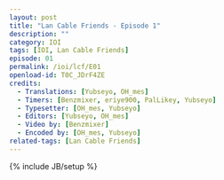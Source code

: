 ```yaml
---
layout: post
title: "Lan Cable Friends - Episode 1"
description: ""
category: IOI
tags: [IOI, Lan Cable Friends]
episode: 01
permalink: /ioi/lcf/E01
openload-id: T0C_JDrF4ZE
credits:
  - Translations: [Yubseyo, OH_mes]
  - Timers: [Benzmixer, eriye900, PalLikey, Yubseyo]
  - Typesetter: [OH_mes, Yubseyo]
  - Editors: [Yubseyo, OH_mes]
  - Video by: [Benzmixer]
  - Encoded by: [OH_mes, Yubseyo]
related-tags: [Lan Cable Friends]
---
```

{% include JB/setup %}
